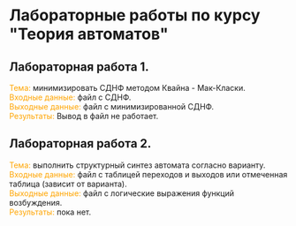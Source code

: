 # Лабораторные работы по курсу "Теория автоматов"

## Лабораторная работа 1.

<span style="color:orange">Тема:</span> минимизировать СДНФ методом 
Квайна - Мак-Класки.  
<span style="color:orange">Входные данные:</span> файл с СДНФ.  
<span style="color:orange">Выходные данные:</span> файл с минимизированной СДНФ.  
<span style="color:orange">Результаты:</span> Вывод в файл не работает.  

## Лабораторная работа 2.

<span style="color:orange">Тема:</span> выполнить структурный синтез автомата 
согласно варианту.  
<span style="color:orange">Входные данные:</span> файл с таблицей переходов и
выходов или отмеченная таблица (зависит от варианта).  
<span style="color:orange">Выходные данные:</span> файл с логические выражения 
функций возбуждения.  
<span style="color:orange">Результаты:</span> пока нет.